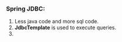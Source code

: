 ### Spring JDBC:
1. Less java code and more sql code.
2. **JdbcTemplate** is used to execute queries.
3.  